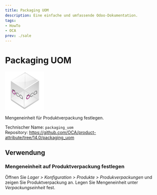 ```yaml
---
title: Packaging UOM
description: Eine einfache und umfassende Odoo-Dokumentation.
tags:
- HowTo
- OCA
prev: ./sale
---
```

# Packaging UOM

![icon_oca_app](assets/icon_oca_app.png)

Mengeneinheit für Produktverpackung festlegen.

Technischer Name: `packaging_uom`\
Repository: <https://github.com/OCA/product-attribute/tree/14.0/packaging_uom>

## Verwendung

### Mengeneinheit auf Produktverpackung festlegen

Öffnen Sie *Lager > Konfiguration > Produkte > Produkverpackungen* und zeigen Sie Produktverpackung an. Legen Sie Mengeneinheit unter *Verpackungseinheit* fest.